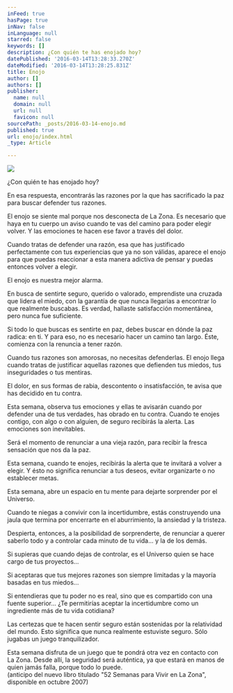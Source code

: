 ```yaml
---
inFeed: true
hasPage: true
inNav: false
inLanguage: null
starred: false
keywords: []
description: ¿Con quién te has enojado hoy?
datePublished: '2016-03-14T13:28:33.270Z'
dateModified: '2016-03-14T13:28:25.831Z'
title: Enojo
author: []
authors: []
publisher:
  name: null
  domain: null
  url: null
  favicon: null
sourcePath: _posts/2016-03-14-enojo.md
published: true
url: enojo/index.html
_type: Article

---
```

![](https://the-grid-user-content.s3-us-west-2.amazonaws.com/fe4ec03a-39c4-4b07-a9af-c0b79a4a267f.jpg)

¿Con quién te has enojado hoy?

En esa respuesta, encontrarás las razones por la que has sacrificado la paz para buscar defender tus razones.

El enojo se siente mal porque nos desconecta de La Zona. Es necesario que haya en tu cuerpo un aviso cuando te vas del camino para poder elegir volver. Y las emociones te hacen ese favor a través del dolor.

Cuando tratas de defender una razón, esa que has justificado perfectamente con tus experiencias que ya no son válidas, aparece el enojo para que puedas reaccionar a esta manera adictiva de pensar y puedas entonces volver a elegir.

El enojo es nuestra mejor alarma.

En busca de sentirte seguro, querido o valorado, emprendiste una cruzada que lidera el miedo, con la garantía de que nunca llegarías a encontrar lo que realmente buscabas. Es verdad, hallaste satisfacción momentánea, pero nunca fue suficiente.

Si todo lo que buscas es sentirte en paz, debes buscar en dónde la paz radica: en ti. Y para eso, no es necesario hacer un camino tan largo. Éste, comienza con la renuncia a tener razón.

Cuando tus razones son amorosas, no necesitas defenderlas. El enojo llega cuando tratas de justificar aquellas razones que defienden tus miedos, tus inseguridades o tus mentiras.

El dolor, en sus formas de rabia, descontento o insatisfacción, te avisa que has decidido en tu contra.

Esta semana, observa tus emociones y ellas te avisarán cuando por defender una de tus verdades, has obrado en tu contra. Cuando te enojes contigo, con algo o con alguien, de seguro recibirás la alerta. Las emociones son inevitables.

Será el momento de renunciar a una vieja razón, para recibir la fresca sensación que nos da la paz.

Esta semana, cuando te enojes, recibirás la alerta que te invitará a volver a elegir. Y ésto no significa renunciar a tus deseos, evitar organizarte o no establecer metas.

Esta semana, abre un espacio en tu mente para dejarte sorprender por el Universo.

Cuando te niegas a convivir con la incertidumbre, estás construyendo una jaula que termina por encerrarte en el aburrimiento, la ansiedad y la tristeza.

Despierta, entonces, a la posibilidad de sorprenderte, de renunciar a querer saberlo todo y a controlar cada minuto de tu vida... y la de los demás.

Si supieras que cuando dejas de controlar, es el Universo quien se hace cargo de tus proyectos...

Si aceptaras que tus mejores razones son siempre limitadas y la mayoría basadas en tus miedos...

Si entendieras que tu poder no es real, sino que es compartido con una fuente superior... ¿Te permitirías aceptar la incertidumbre como un ingrediente más de tu vida cotidiana?

Las certezas que te hacen sentir seguro están sostenidas por la relatividad del mundo. Esto significa que nunca realmente estuviste seguro. Sólo jugabas un juego tranquilizador.

Esta semana disfruta de un juego que te pondrá otra vez en contacto con La Zona. Desde allí, la seguridad será auténtica, ya que estará en manos de quien jamás falla, porque todo lo puede.  
(anticipo del nuevo libro titulado "52 Semanas para Vivir en La Zona", disponible en octubre 2007)
